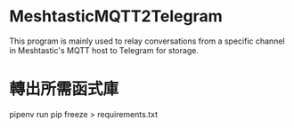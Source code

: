 # MeshtasticMQTT2Telegram

This program is mainly used to relay conversations from a specific channel in Meshtastic's MQTT host to Telegram for storage.

# 轉出所需函式庫

pipenv run pip freeze > requirements.txt
